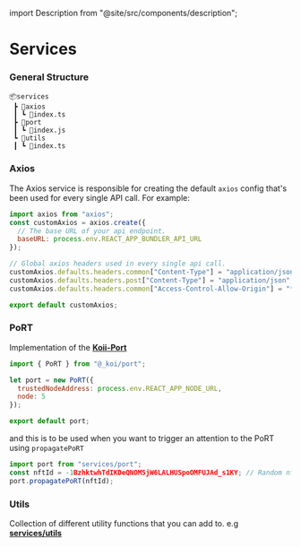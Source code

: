 import Description from "@site/src/components/description";

# Services

<Description
  text="Shared services such as Axios, Koii PoRT & utility functions. You can find
  more useful functions in utils/index.ts"
/>

### General Structure

```
📦services
 ┣ 📂axios
 ┃ ┗ 📜index.ts
 ┣ 📂port
 ┃ ┗ 📜index.js
 ┗ 📂utils
 ┃ ┗ 📜index.ts

```

### Axios

The Axios service is responsible for creating the default `axios` config that's been used for every single API call. For example:  


```jsx
import axios from "axios";
const customAxios = axios.create({
  // The base URL of your api endpoint.
  baseURL: process.env.REACT_APP_BUNDLER_API_URL
});

// Global axios headers used in every single api call.
customAxios.defaults.headers.common["Content-Type"] = "application/json";
customAxios.defaults.headers.post["Content-Type"] = "application/json";
customAxios.defaults.headers.common["Access-Control-Allow-Origin"] = "*";

export default customAxios;
```

### PoRT

Implementation of the [**Koii-Port**](https://github.com/koii-network/koi-PoRT)

```jsx
import { PoRT } from "@_koi/port";

let port = new PoRT({
  trustedNodeAddress: process.env.REACT_APP_NODE_URL,
  node: 5
});

export default port;
```

and this is to be used when you want to trigger an attention to the PoRT using `propagatePoRT`

```jsx
import port from "services/port";
const nftId = -1BzhktwhTdIKDeQNOM5jW6LALHUSpoOMFUJAd_s1KY; // Random nft id
port.propagatePoRT(nftId);
```

### Utils

Collection of different utility functions that you can add to. e.g [**services/utils**](https://github.com/koii-network/koii.X/blob/main/src/services/utils/index.ts) &#x20;
